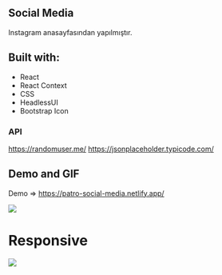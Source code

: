 
## Social Media

Instagram anasayfasından yapılmıştır.

## Built with:
- React
- React Context
- CSS
- HeadlessUI
- Bootstrap Icon
### API
https://randomuser.me/
https://jsonplaceholder.typicode.com/

## Demo and GIF

Demo => https://patro-social-media.netlify.app/

![](https://github.com/samettekin01/social-media/blob/main/son.gif)

# Responsive

![](https://github.com/samettekin01/social-media/blob/main/responsive.gif)
